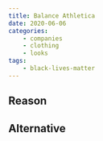 ```yaml
---
title: Balance Athletica
date: 2020-06-06
categories:
    - companies
    - clothing
    - looks
tags:
    - black-lives-matter
---
```


## Reason


## Alternative

